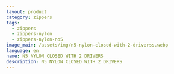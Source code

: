 ```yaml
---
layout: product
category: zippers
tags:
  - zippers
  - zippers-nylon
  - zippers-nylon-no5
image_main: /assets/img/n5-nylon-closed-with-2-driverss.webp
language: en
name: N5 NYLON CLOSED WITH 2 DRIVERS
description: N5 NYLON CLOSED WITH 2 DRIVERS
---
```

